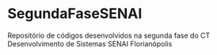 # SegundaFaseSENAI
Repositório de códigos desenvolvidos na segunda fase do CT Desenvolvimento de Sistemas SENAI Florianópolis

